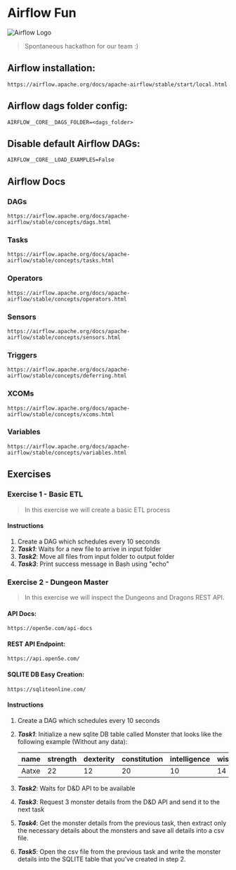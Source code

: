 # Airflow Fun
![Airflow Logo](https://upload.wikimedia.org/wikipedia/commons/d/de/AirflowLogo.png)
> Spontaneous hackathon for our team :)
## Airflow installation: 
    https://airflow.apache.org/docs/apache-airflow/stable/start/local.html

## Airflow dags folder config: 
    AIRFLOW__CORE__DAGS_FOLDER=<dags_folder>

## Disable default Airflow DAGs:
    AIRFLOW__CORE__LOAD_EXAMPLES=False

## Airflow Docs
### DAGs
    https://airflow.apache.org/docs/apache-airflow/stable/concepts/dags.html
### Tasks
    https://airflow.apache.org/docs/apache-airflow/stable/concepts/tasks.html
### Operators
    https://airflow.apache.org/docs/apache-airflow/stable/concepts/operators.html
### Sensors
    https://airflow.apache.org/docs/apache-airflow/stable/concepts/sensors.html
### Triggers
    https://airflow.apache.org/docs/apache-airflow/stable/concepts/deferring.html
### XCOMs
    https://airflow.apache.org/docs/apache-airflow/stable/concepts/xcoms.html
### Variables
    https://airflow.apache.org/docs/apache-airflow/stable/concepts/variables.html

## Exercises
### Exercise 1 - Basic ETL
> In this exercise we will create a basic ETL process
#### Instructions
1. Create a DAG which schedules every 10 seconds
2. ***Task1***: Waits for a new file to arrive in input folder
3. ***Task2***: Move all files from input folder to output folder
4. ***Task3***: Print success message in Bash using "echo"

### Exercise 2 - Dungeon Master
> In this exercise we will inspect the Dungeons and Dragons REST API.
#### API Docs:
    https://open5e.com/api-docs
#### REST API Endpoint:
    https://api.open5e.com/
#### SQLITE DB Easy Creation:
    https://sqliteonline.com/
#### Instructions
1. Create a DAG which schedules every 10 seconds
2. ***Task1***: Initialize a new sqlite DB table called Monster that looks like the following example (Without any data):

    | name      | strength | dexterity | constitution | intelligence | wisdom |charisma |
    | --------- | -------- | --------- | ------------ | ------------ | ------ | ------- |
    | Aatxe     | 22       | 12        | 20           | 10           | 14     | 14      |

3. ***Task2***: Waits for D&D API to be available
4. ***Task3***: Request 3 monster details from the D&D API and send it to the next task
5. ***Task4***: Get the monster details from the previous task, then extract only the necessary details about the monsters and save all details into a csv file.
6. ***Task5***: Open the csv file from the previous task and write the monster details into the SQLITE table that you've created in step 2.